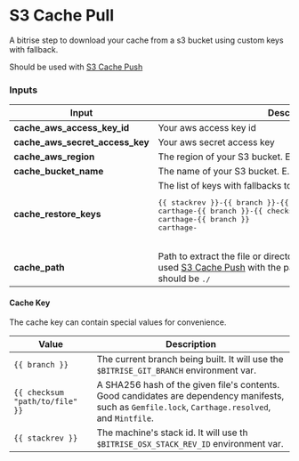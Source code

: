 # S3 Cache Pull

A bitrise step to download your cache from a s3 bucket using custom keys with fallback.

Should be used with [S3 Cache Push](https://github.com/alephao/bitrise-step-s3-cache-push)

### Inputs

<table>
    <thead>
        <tr>
            <th>Input</th>
            <th>Description</th>
        </tr>
    </thead>
    <tbody>
        <tr>
            <td>
                <b>cache_aws_access_key_id</b>
            </td>
            <td>
                Your aws access key id
            </td>
        </tr>
        <tr>
            <td>
                <b>cache_aws_secret_access_key</b>
            </td>
            <td>
                Your aws secret access key
            </td>
        </tr>
        <tr>
            <td>
                <b>cache_aws_region</b>
            </td>
            <td>
                The region of your S3 bucket. E.g.: <tt>us-east-1</tt>
            </td>
        </tr>
        <tr>
            <td>
                <b>cache_bucket_name</b>
            </td>
            <td>
                The name of your S3 bucket. E.g.: <tt>mybucket</tt>
            </td>
        </tr>
        <tr>
            <td>
                <b>cache_restore_keys</b>
            </td>
            <td>
                <span>The list of keys with fallbacks to restore the cache. E.g.:</span>
                <pre>
{{ stackrev }}-{{ branch }}-{{ checksum "Cartfile.resolved" }}
carthage-{{ branch }}-{{ checksum "Cartfile.resolved" }}
carthage-{{ branch }}
carthage-
                </pre>
            </td>
        </tr>
        <tr>
            <td>
                <b>cache_path</b>
            </td>
            <td>
                Path to extract the file or directory cached. For instance, if you used <a href="https://github.com/alephao/bitrise-step-s3-cache-push">S3 Cache Push</a> with the path <tt>./Carthage</tt> then this value should be <tt>./</tt>
            </td>
        </tr>
    </tbody>
</table>

#### Cache Key

The cache key can contain special values for convenience.

Value|Description
-|-
`{{ branch }}`|The current branch being built. It will use the `$BITRISE_GIT_BRANCH` environment var.
`{{ checksum "path/to/file" }}`|A SHA256 hash of the given file's contents. Good candidates are dependency manifests, such as `Gemfile.lock`, `Carthage.resolved`, and `Mintfile`.
`{{ stackrev }}`|The machine's stack id. It will use th `$BITRISE_OSX_STACK_REV_ID` environment var.